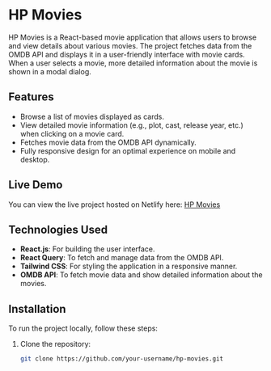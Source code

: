 # HP Movies

HP Movies is a React-based movie application that allows users to browse and view details about various movies. The project fetches data from the OMDB API and displays it in a user-friendly interface with movie cards. When a user selects a movie, more detailed information about the movie is shown in a modal dialog.

## Features
- Browse a list of movies displayed as cards.
- View detailed movie information (e.g., plot, cast, release year, etc.) when clicking on a movie card.
- Fetches movie data from the OMDB API dynamically.
- Fully responsive design for an optimal experience on mobile and desktop.

## Live Demo

You can view the live project hosted on Netlify here: [HP Movies](https://hp-movies.netlify.app/)

## Technologies Used
- **React.js**: For building the user interface.
- **React Query**: To fetch and manage data from the OMDB API.
- **Tailwind CSS**: For styling the application in a responsive manner.
- **OMDB API**: To fetch movie data and show detailed information about the movies.

## Installation

To run the project locally, follow these steps:

1. Clone the repository:

   ```bash
   git clone https://github.com/your-username/hp-movies.git
